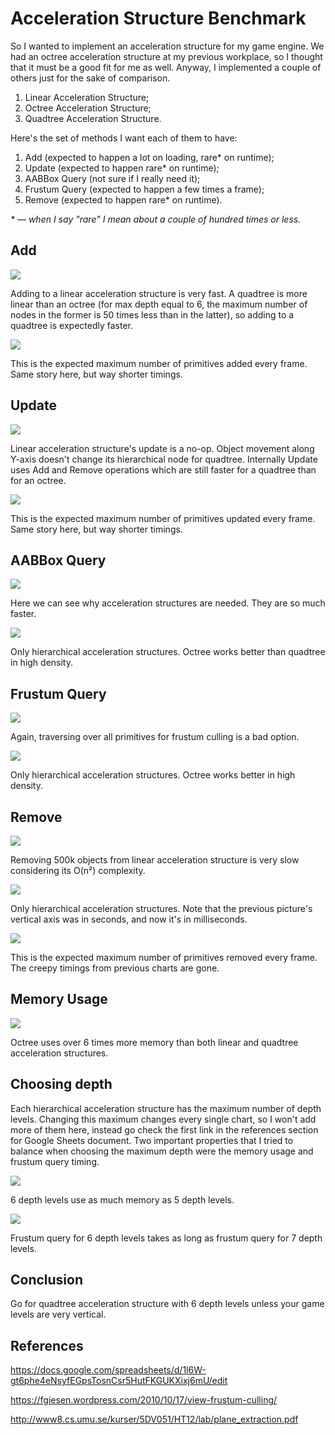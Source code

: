 # Acceleration Structure Benchmark

So I wanted to implement an acceleration structure for my game engine. We had an octree acceleration structure at my previous workplace, so I thought that it must be a good fit for me as well. Anyway, I implemented a couple of others just for the sake of comparison.

1) Linear Acceleration Structure;
2) Octree Acceleration Structure;
3) Quadtree Acceleration Structure.

Here's the set of methods I want each of them to have:

1) Add (expected to happen a lot on loading, rare* on runtime);
2) Update (expected to happen rare* on runtime);
3) AABBox Query (not sure if I really need it);
4) Frustum Query (expected to happen a few times a frame);
5) Remove (expected to happen rare* on runtime).

*\* — when I say "rare" I mean about a couple of hundred times or less.*

## Add

![](pictures/add_500k.png)

Adding to a linear acceleration structure is very fast. A quadtree is more linear than an octree (for max depth equal to 6, the maximum number of nodes in the former is 50 times less than in the latter), so adding to a quadtree is expectedly faster.

![](pictures/add_200.png)

This is the expected maximum number of primitives added every frame. Same story here, but way shorter timings.

## Update

![](pictures/update_500k.png)

Linear acceleration structure's update is a no-op. Object movement along Y-axis doesn't change its hierarchical node for quadtree. Internally Update uses Add and Remove operations which are still faster for a quadtree than for an octree.

![](pictures/update_200.png)

This is the expected maximum number of primitives updated every frame. Same story here, but way shorter timings.

## AABBox Query

![](pictures/aabbox_all.png)

Here we can see why acceleration structures are needed. They are so much faster.

![](pictures/aabbox_hierarchical.png)

Only hierarchical acceleration structures. Octree works better than quadtree in high density.

## Frustum Query

![](pictures/frustum_all.png)

Again, traversing over all primitives for frustum culling is a bad option.

![](pictures/frustum_hierarchical.png)

Only hierarchical acceleration structures. Octree works better in high density.

## Remove

![](pictures/remove_500k.png)

Removing 500k objects from linear acceleration structure is very slow considering its O(n²) complexity.

![](pictures/remove_500k_hierarchical.png)

Only hierarchical acceleration structures. Note that the previous picture's vertical axis was in seconds, and now it's in milliseconds.

![](pictures/remove_200.png)

This is the expected maximum number of primitives removed every frame. The creepy timings from previous charts are gone.

## Memory Usage

![](pictures/memory.png)

Octree uses over 6 times more memory than both linear and quadtree acceleration structures.

## Choosing depth

Each hierarchical acceleration structure has the maximum number of depth levels. Changing this maximum changes every single chart, so I won't add more of them here, instead go check the first link in the references section for Google Sheets document. Two important properties that I tried to balance when choosing the maximum depth were the memory usage and frustum query timing.

![](pictures/comparison_memory.png)

6 depth levels use as much memory as 5 depth levels.

![](pictures/comparison_frustum.png)

Frustum query for 6 depth levels takes as long as frustum query for 7 depth levels.

## Conclusion

Go for quadtree acceleration structure with 6 depth levels unless your game levels are very vertical.

## References

https://docs.google.com/spreadsheets/d/1l6W-gt6phe4eNsyfEGpsTosnCsr5HutFKGUKXixj6mU/edit

https://fgiesen.wordpress.com/2010/10/17/view-frustum-culling/

http://www8.cs.umu.se/kurser/5DV051/HT12/lab/plane_extraction.pdf
